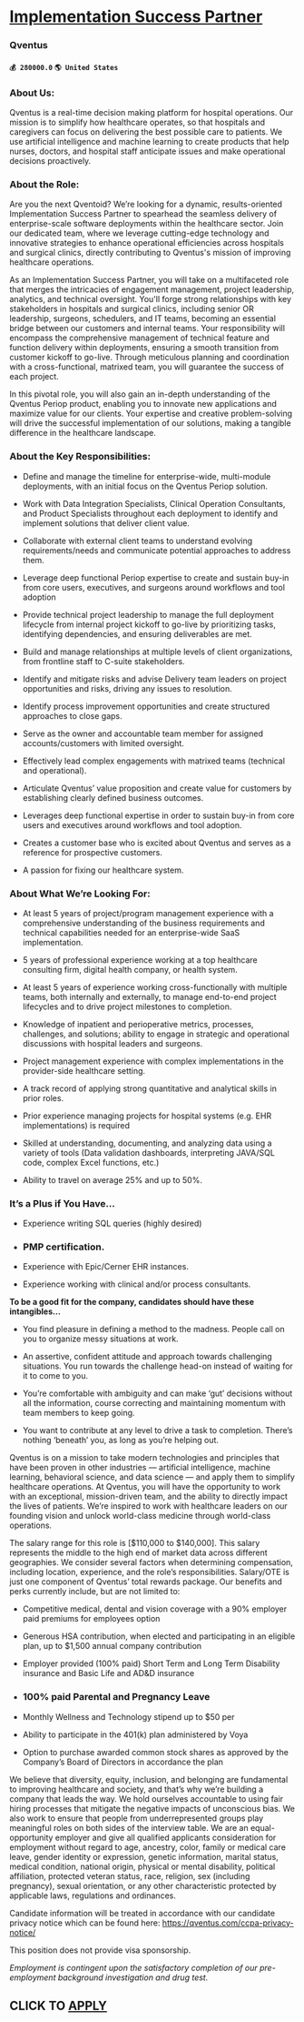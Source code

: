 # [Implementation Success Partner](https://www.remotewlb.com/apply/implementation-success-partner)  
### Qventus  
#### `💰 280000.0` `🌎 United States`  

### About Us:

Qventus is a real-time decision making platform for hospital operations. Our mission is to simplify how healthcare operates, so that hospitals and caregivers can focus on delivering the best possible care to patients. We use artificial intelligence and machine learning to create products that help nurses, doctors, and hospital staff anticipate issues and make operational decisions proactively.

### About the Role:

Are you the next Qventoid? We’re looking for a dynamic, results-oriented Implementation Success Partner to spearhead the seamless delivery of enterprise-scale software deployments within the healthcare sector. Join our dedicated team, where we leverage cutting-edge technology and innovative strategies to enhance operational efficiencies across hospitals and surgical clinics, directly contributing to Qventus's mission of improving healthcare operations.

As an Implementation Success Partner, you will take on a multifaceted role that merges the intricacies of engagement management, project leadership, analytics, and technical oversight. You'll forge strong relationships with key stakeholders in hospitals and surgical clinics, including senior OR leadership, surgeons, schedulers, and IT teams, becoming an essential bridge between our customers and internal teams. Your responsibility will encompass the comprehensive management of technical feature and function delivery within deployments, ensuring a smooth transition from customer kickoff to go-live. Through meticulous planning and coordination with a cross-functional, matrixed team, you will guarantee the success of each project.

In this pivotal role, you will also gain an in-depth understanding of the Qventus Periop product, enabling you to innovate new applications and maximize value for our clients. Your expertise and creative problem-solving will drive the successful implementation of our solutions, making a tangible difference in the healthcare landscape.

### About the Key Responsibilities:

  * Define and manage the timeline for enterprise-wide, multi-module deployments, with an initial focus on the Qventus Periop solution.

  * Work with Data Integration Specialists, Clinical Operation Consultants, and Product Specialists throughout each deployment to identify and implement solutions that deliver client value.

  * Collaborate with external client teams to understand evolving requirements/needs and communicate potential approaches to address them.

  * Leverage deep functional Periop expertise to create and sustain buy-in from core users, executives, and surgeons around workflows and tool adoption

  * Provide technical project leadership to manage the full deployment lifecycle from internal project kickoff to go-live by prioritizing tasks, identifying dependencies, and ensuring deliverables are met.

  * Build and manage relationships at multiple levels of client organizations, from frontline staff to C-suite stakeholders.

  * Identify and mitigate risks and advise Delivery team leaders on project opportunities and risks, driving any issues to resolution.

  * Identify process improvement opportunities and create structured approaches to close gaps.

  * Serve as the owner and accountable team member for assigned accounts/customers with limited oversight.

  * Effectively lead complex engagements with matrixed teams (technical and operational).

  * Articulate Qventus’ value proposition and create value for customers by establishing clearly defined business outcomes.

  * Leverages deep functional expertise in order to sustain buy-in from core users and executives around workflows and tool adoption.

  * Creates a customer base who is excited about Qventus and serves as a reference for prospective customers.

  * A passion for fixing our healthcare system.

### About What We’re Looking For:

  * At least 5 years of project/program management experience with a comprehensive understanding of the business requirements and technical capabilities needed for an enterprise-wide SaaS implementation.

  * 5 years of professional experience working at a top healthcare consulting firm, digital health company, or health system.

  * At least 5 years of experience working cross-functionally with multiple teams, both internally and externally, to manage end-to-end project lifecycles and to drive project milestones to completion.

  * Knowledge of inpatient and perioperative metrics, processes, challenges, and solutions; ability to engage in strategic and operational discussions with hospital leaders and surgeons.

  * Project management experience with complex implementations in the provider-side healthcare setting.

  * A track record of applying strong quantitative and analytical skills in prior roles.

  * Prior experience managing projects for hospital systems (e.g. EHR implementations) is required

  * Skilled at understanding, documenting, and analyzing data using a variety of tools (Data validation dashboards, interpreting JAVA/SQL code, complex Excel functions, etc.)

  * Ability to travel on average 25% and up to 50%.

### It’s a Plus if You Have…

  * Experience writing SQL queries (highly desired)

  * ### PMP certification.

  * Experience with Epic/Cerner EHR instances.

  * Experience working with clinical and/or process consultants.

 **To be a good fit for the company, candidates should have these intangibles…**

  * You find pleasure in defining a method to the madness. People call on you to organize messy situations at work.

  * An assertive, confident attitude and approach towards challenging situations. You run towards the challenge head-on instead of waiting for it to come to you.

  * You’re comfortable with ambiguity and can make ‘gut’ decisions without all the information, course correcting and maintaining momentum with team members to keep going.

  * You want to contribute at any level to drive a task to completion. There’s nothing ‘beneath’ you, as long as you’re helping out.

Qventus is on a mission to take modern technologies and principles that have been proven in other industries — artificial intelligence, machine learning, behavioral science, and data science — and apply them to simplify healthcare operations. At Qventus, you will have the opportunity to work with an exceptional, mission-driven team, and the ability to directly impact the lives of patients. We’re inspired to work with healthcare leaders on our founding vision and unlock world-class medicine through world-class operations.

The salary range for this role is [$110,000 to $140,000]. This salary represents the middle to the high end of market data across different geographies. We consider several factors when determining compensation, including location, experience, and the role’s responsibilities. Salary/OTE is just one component of Qventus’ total rewards package. Our benefits and perks currently include, but are not limited to:

  * Competitive medical, dental and vision coverage with a 90% employer paid premiums for employees option

  * Generous HSA contribution, when elected and participating in an eligible plan, up to $1,500 annual company contribution 

  * Employer provided (100% paid) Short Term and Long Term Disability insurance and Basic Life and AD&D insurance

  * ### 100% paid Parental and Pregnancy Leave 

  * Monthly Wellness and Technology stipend up to $50 per 

  * Ability to participate in the 401(k) plan administered by Voya

  * Option to purchase awarded common stock shares as approved by the Company’s Board of Directors in accordance the plan

We believe that diversity, equity, inclusion, and belonging are fundamental to improving healthcare and society, and that’s why we’re building a company that leads the way. We hold ourselves accountable to using fair hiring processes that mitigate the negative impacts of unconscious bias. We also work to ensure that people from underrepresented groups play meaningful roles on both sides of the interview table. We are an equal-opportunity employer and give all qualified applicants consideration for employment without regard to age, ancestry, color, family or medical care leave, gender identity or expression, genetic information, marital status, medical condition, national origin, physical or mental disability, political affiliation, protected veteran status, race, religion, sex (including pregnancy), sexual orientation, or any other characteristic protected by applicable laws, regulations and ordinances.

Candidate information will be treated in accordance with our candidate privacy notice which can be found here: https://qventus.com/ccpa-privacy-notice/

This position does not provide visa sponsorship.

 _Employment is contingent upon the satisfactory completion of our pre-employment background investigation and drug test._

  
## CLICK TO [APPLY](https://www.remotewlb.com/apply/implementation-success-partner)

